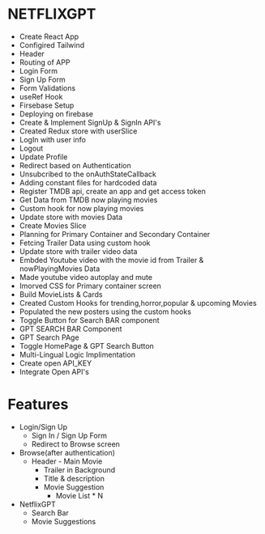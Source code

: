 # NETFLIXGPT
  - Create React App
  - Configired Tailwind
  - Header
  - Routing of APP
  - Login Form
  - Sign Up Form
  - Form Validations
  - useRef Hook 
  - Firsebase Setup
  - Deploying on firebase
  - Create & Implement SignUp & SignIn API's
  - Created Redux store with userSlice
  - LogIn with user info
  - Logout
  - Update Profile
  - Redirect based on Authentication
  - Unsubcribed to the onAuthStateCallback
  - Adding constant files for hardcoded data
  - Register TMDB api, create an app and get access token
  - Get Data from TMDB now playing movies
  - Custom hook for now playing movies
  - Update store with movies Data
  - Create Movies Slice
  - Planning for Primary Container and Secondary Container
  - Fetcing Trailer Data using custom hook
  - Update store with trailer video data
  - Embded Youtube video with the movie id from Trailer & nowPlayingMovies Data
  - Made youtube video autoplay and mute
  - Imorved CSS for Primary container screen
  - Build MovieLists & Cards
  - Created Custom Hooks for trending,horror,popular & upcoming Movies
  - Populated the new posters using the custom hooks
  - Toggle Button for Search BAR component
  - GPT SEARCH BAR Component
  - GPT Search PAge
  - Toggle HomePage & GPT Search Button
  - Multi-Lingual Logic Implimentation
  - Create open API_KEY
  - Integrate Open API's

# Features

   - Login/Sign Up
     - Sign In / Sign Up Form
     - Redirect to Browse screen
   - Browse(after authentication)
     - Header
    - Main Movie
       - Trailer in Background
       - Title & description
       - Movie Suggestion
         - Movie List * N
   - NetflixGPT
     - Search Bar
     - Movie Suggestions         